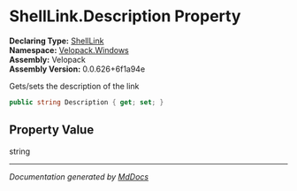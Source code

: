 ﻿<!--  
  <auto-generated>   
    The contents of this file were generated by a tool.  
    Changes to this file may be list if the file is regenerated  
  </auto-generated>   
-->

# ShellLink.Description Property

**Declaring Type:** [ShellLink](../index.md)  
**Namespace:** [Velopack.Windows](../../index.md)  
**Assembly:** Velopack  
**Assembly Version:** 0.0.626+6f1a94e

Gets\/sets the description of the link

```csharp
public string Description { get; set; }
```

## Property Value

string

___

*Documentation generated by [MdDocs](https://github.com/ap0llo/mddocs)*
